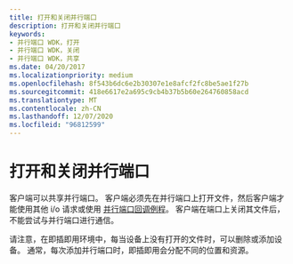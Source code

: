 ```yaml
---
title: 打开和关闭并行端口
description: 打开和关闭并行端口
keywords:
- 并行端口 WDK，打开
- 并行端口 WDK，关闭
- 并行端口 WDK，共享
ms.date: 04/20/2017
ms.localizationpriority: medium
ms.openlocfilehash: 8f543b6dc6e2b30307e1e8afcf2fc8be5ae1f27b
ms.sourcegitcommit: 418e6617e2a695c9cb4b37b5b60e264760858acd
ms.translationtype: MT
ms.contentlocale: zh-CN
ms.lasthandoff: 12/07/2020
ms.locfileid: "96812599"
---
```

# <a name="opening-and-closing-a-parallel-port"></a>打开和关闭并行端口





客户端可以共享并行端口。 客户端必须先在并行端口上打开文件，然后客户端才能使用其他 i/o 请求或使用 [并行端口回调例程](/windows-hardware/drivers/ddi/index)。 客户端在端口上关闭其文件后，不能尝试与并行端口进行通信。

请注意，在即插即用环境中，每当设备上没有打开的文件时，可以删除或添加设备。 通常，每次添加并行端口时，即插即用会分配不同的位置和资源。

 

